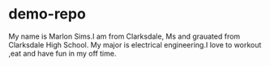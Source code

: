 # demo-repo
My name is Marlon Sims.I am from Clarksdale, Ms and grauated from Clarksdale High School.
My major is electrical engineering.I love to workout ,eat and have fun in my off time.
